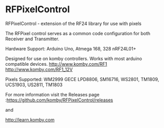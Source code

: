 RFPixelControl
==============

RFPixelControl - extension of the RF24 library for use with pixels

The RFPixel control serves as a common code configuration for both Receiver and Transmitter.

Hardware Support: 
Arduino Uno, Atmega 168, 328 
nRF24L01+

Designed for use on komby controllers.  Works with most arduino compatible devices.
http://www.komby.com/RF1
http://www.komby.com/RF1_12V


Pixels Supported:
WM2999
GECE 
LPD8806,
SM16716,
WS2801,
TM1809,
UCS1903,
US2811,
TM1803

For more information visit the Releases page :https://github.com/komby/RFPixelControl/releases

and 

http://learn.komby.com


